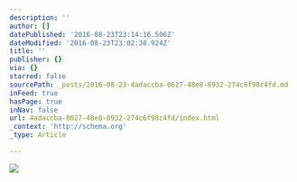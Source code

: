 ```yaml
---
description: ''
author: []
datePublished: '2016-08-23T23:14:16.506Z'
dateModified: '2016-08-23T23:02:30.924Z'
title: ''
publisher: {}
via: {}
starred: false
sourcePath: _posts/2016-08-23-4adaccba-0627-48e8-8932-274c6f98c4fd.md
inFeed: true
hasPage: true
inNav: false
url: 4adaccba-0627-48e8-8932-274c6f98c4fd/index.html
_context: 'http://schema.org'
_type: Article

---
```

![](https://the-grid-user-content.s3-us-west-2.amazonaws.com/cb383052-0f3a-41d0-9687-109e1539b82d.jpg)